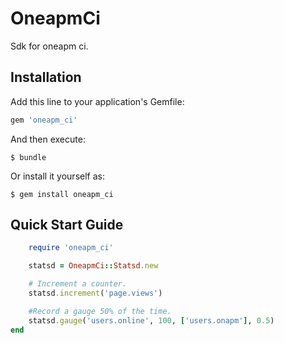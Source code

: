 # OneapmCi

Sdk for oneapm ci.

## Installation

Add this line to your application's Gemfile:

```ruby
gem 'oneapm_ci'
```

And then execute:

    $ bundle

Or install it yourself as:

    $ gem install oneapm_ci


## Quick Start Guide

```ruby
    require 'oneapm_ci'

    statsd = OneapmCi::Statsd.new

    # Increment a counter.
    statsd.increment('page.views')

    #Record a gauge 50% of the time.
    statsd.gauge('users.online', 100, ['users.onapm'], 0.5)
end